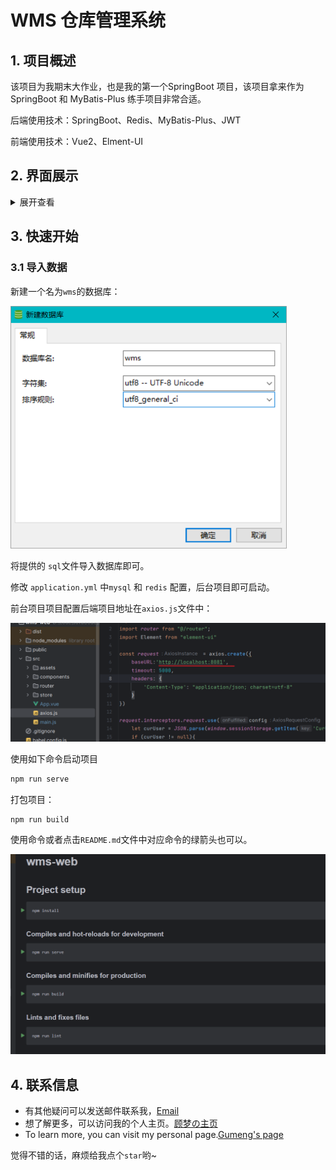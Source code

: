 # WMS 仓库管理系统

## 1. 项目概述

该项目为我期末大作业，也是我的第一个SpringBoot 项目，该项目拿来作为 SpringBoot 和 MyBatis-Plus 练手项目非常合适。

后端使用技术：SpringBoot、Redis、MyBatis-Plus、JWT

前端使用技术：Vue2、Elment-UI

## 2. 界面展示


<details>
<summary>展开查看</summary>
<br/>   
  
**登录页：**

![](assets/image-20230611163516726.png)

**首页：**

![](assets/image-20230611163737191.png)

**管理页：**

![](assets/image-20230611163829796.png)

![](assets/image-20230611163843983.png)

**物品分类管理：**

![](assets/image-20230611163936001.png)

**物品管理：**

![](assets/image-20230611164102227.png)

**记录管理：**

![](assets/image-20230611164124726.png)

</details>

## 3.  快速开始

### 3.1 导入数据

新建一个名为`wms`的数据库：

<img src="assets/image-20230611165622050.png" style="zoom: 80%;" />

将提供的 `sql`文件导入数据库即可。

修改 `application.yml` 中`mysql` 和 `redis` 配置，后台项目即可启动。

前台项目项目配置后端项目地址在`axios.js`文件中：

<img src="assets/image-20230611170635948.png" alt="image-20230611170635948" style="zoom:80%;" />

使用如下命令启动项目

```sh
npm run serve
```

打包项目：

```
npm run build
```

使用命令或者点击`README.md`文件中对应命令的绿箭头也可以。

<img src="assets/image-20230611171210714.png" alt="image-20230611171210714" style="zoom:80%;" />

## 4. 联系信息

- 有其他疑问可以发送邮件联系我，[Email](mailto:374943980@qq.com)
- 想了解更多，可以访问我的个人主页。[顾梦の主页](https://www.jishuqin.cn/)
- To learn more, you can visit my personal page.[Gumeng's page](https://www.jishuqin.cn/)

觉得不错的话，麻烦给我点个`star`哟~



